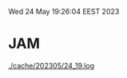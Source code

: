 Wed 24 May 19:26:04 EEST 2023
# JAM
<a href='./cache/202305/24_19.log'>./cache/202305/24_19.log</a>
